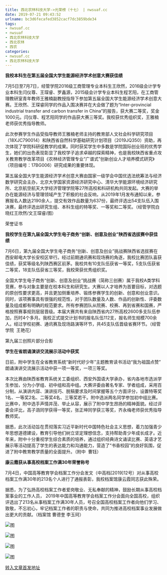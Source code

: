 ```yaml
---
title: 西北农林科技大学->光荣榜（十七） | nwsuaf.cc
date: 2019-07-21 09:43:52
urlname: bc3d6fecafed3852cacf7dc3859bde34
tags: 
- nwsuaf.cc
- nwsuaf
- 西北农林科技大学
- 西北农林
- 西农
categories:
- nwsuaf.cc
- 西北农林科技大学
---
```



**我校本科生在第五届全国大学生能源经济学术创意大赛获佳绩**

7月5日至7月7日，经管学院2016级工商管理专业本科生王欣然，2016级会计学专业本科生闫仪尊、王琛睿、罗鑫源，2015级会计学专业本科生程艺阳，在工商管理教研室青年教师王雅楠副教授指导下参加第五届全国大学生能源经济学术创意大赛。王欣然、王琛睿同学的作品入围决赛并在大会做了题为“Inter-provincial industrial transfer and carbon transfer in China”的报告，获大赛二等奖，奖金1000元。闫仪尊、程艺阳同学的作品获大赛三等奖。我校获优秀组织奖，王雅楠老师获优秀指导教师。

此次参赛学生作品受指导教师王雅楠老师主持的教育部人文社会科学研究项目（18XJC790014）和陕西省自然科学基础研究计划项目（2019JQ350）资助，再次体现了学院科研促教学的成果。同时获奖学生中多数是学院国际创业班的优秀学生，她们的出色表现彰显了我校学子追求卓越的探索精神，也是我校陕西省重点攻关教育教学改革项目《农林经济管理专业“广谱式”创新创业人才培养模式研究》（项目编号：17BG006）研究成果的重要体现。

第五届全国大学生能源经济学术创意大赛由国家一级学会中国优选法统筹法与经济数学研究会主办，北京大学国家资源经济研究中心、清华大学能源环境经济研究所、北京航空航天大学经济管理学院等27所高校和科研机构共同发起。大赛的举办在能源经济与管理领域产生了积极的社会反响，从2019年1月发布通知以来，参赛报名人数达2190余人，提交有效作品数量为637份，最终评选出54支队伍入围决赛，最终评选出研究生组、本科生组的特等奖、一等奖和二等奖。（经管学院白晓红王欣然/文王琛睿/图）

荣誉证书

**我校学生在第九届全国大学生电子商务“创新、创意及创业”陕西省选拔赛中获佳绩**

7月6日，第九届全国大学生电子商务“创新、创意及创业”挑战赛陕西省选拔赛在西安邮电大学长安校区举行。经过前期通讯赛和现场赛的角逐，我校比赛团队喜获佳绩，获奖等级名列陕西赛区前茅。我校共有10支队伍获省一等奖，5支队伍获省二等奖，18支队伍获省三等奖，我校荣获优秀组织奖。

全国大学生电子商务“创新、创意及创业”挑战赛（简称三创赛）属于我校A类学科竞赛，参与对象主要是在校本科生和研究生。大赛以人才培养为首要目标，对选题的原创性要求更高，并且更加侧重培养、锻炼参赛学生的创新、创意和创业意识。同时，该项赛事具有很强的规范性，对于团队数量及人数、作品的创新性、评委数量及组成都有明确的规范要求。所有参赛团队从院赛、校赛、再到省赛和国赛，严格按照赛事规则层层晋级。本届大赛共有来自陕西省内27所高校2600多支队伍参加，历时4个多月。我校正式提交计划书的报名队伍112支，报名师生规模700余人。经过学校初赛、通讯赛及现场路演等环节，共45支队伍晋级省赛环节。（经管学院  王艳花）

第九届三创照片部分合影

**学生在省朗诵演讲交流展示活动中获奖**

日前，附中学生在全省教育系统“新时代好少年”主题教育读书活动“我为祖国点赞” 朗诵演讲交流展示活动中获一项一等奖，一项三等奖。

本次比赛由陕西省教育系统关工委组织、西安外国语大学承办，省内各地市选派学生参加，分为小学组、初中组和高中组。大赛评委由著名专家、学者组成，采用百分制，从演讲内容、演讲技巧、脱稿要求及时间掌握等五个方面评分，设置特等奖1名、一等奖2名、二等奖4名、三等奖若干。附中选派两名同学参加初中组比赛。比赛中，附中选手声情并茂、举止从容，展示了附中学生昂扬的精神面貌。经过评委会评比，高子涵同学获得一等奖，张正坤同学获三等奖，齐永梅老师获优秀指导教师奖。

据悉，此次活动旨在贯彻落实习近平新时代中国特色社会主义思想，着力加强青少年思想道德建设，教育引导他们树立坚定理想信念，支持帮助青少年成长成才。近年来，附中十分重视学生综合素质的培养，通过组织经典诗文诵读比赛、英语才艺展示等活动提高了学生的表达能力和沟通能力，营造了“书香校园”的良好氛围，促进了附中教育教学质量的全面提升。（附中  曹钰）

**康云霞获从事高校档案工作满30年荣誉称号**

7月4日，中国高等教育学会档案工作分会发文（中高档[2019]12号）对从事高校档案工作满30年的213名个人进行了通报表彰，我校档案馆康云霞同志获此殊荣。

据悉，为了弘扬高校档案工作者爱岗敬业、无私奉献的精神，鼓励长期从事高校档案事业的工作人员， 2019年中国高等教育学会档案工作分会面向全国高校，组织评选出了213名从事档案工作满30年人员，号召全国高校档案工作者向他们学习、致敬，不忘初心，牢记档案工作者的职责与使命，共同为推进高校档案事业发展做出更大的贡献。（档案馆 曹德奎 李玉珂）



![图](https://news.nwsuaf.edu.cn/images/content/2019-07/20190712155840123129.png)

![图](https://news.nwsuaf.edu.cn/images/content/2019-07/20190711162946349823.jpg)

![图](https://news.nwsuaf.edu.cn/images/content/2019-07/20190710115139890369.jpg)

![图](https://news.nwsuaf.edu.cn/images/content/2019-07/20190710115044797259.jpg)

[转入文章首发地址](https://news.nwsuaf.edu.cn/xnxw/90847.htm)